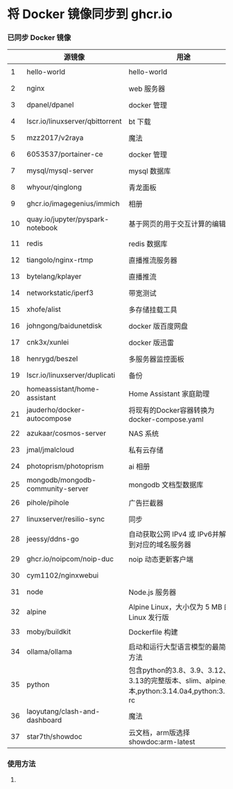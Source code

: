 # 将 Docker 镜像同步到 ghcr.io

### 已同步 Docker 镜像

|   | 源镜像 | 用途 | pull 命令 | docker-compose |
| ---- | -------- | ---- | --------- | -------------- |
| 1    | hello-world                      | hello-world                                       | `docker pull ghcr.nju.edu.cn/sqing33/hello-world`            | [example.yaml](https://github.com/sqing33/docker-image-sync/blob/main/docker-compose/example.yaml) |
| 2    | nginx                            | web 服务器                                        | `docker pull ghcr.nju.edu.cn/sqing33/nginx`                  | [nginx.yaml](https://github.com/sqing33/docker-image-sync/blob/main/docker-compose/nginx.yaml) |
| 3    | dpanel/dpanel                    | docker 管理                                       | `docker pull ghcr.nju.edu.cn/sqing33/dpanel`                 | [dpanel.yaml](https://github.com/sqing33/docker-image-sync/blob/main/docker-compose/dpanel.yaml) |
| 4    | lscr.io/linuxserver/qbittorrent  | bt 下载                                           | `docker pull ghcr.nju.edu.cn/sqing33/qbittorrent`            | [qbittorrent.yaml](https://github.com/sqing33/docker-image-sync/blob/main/docker-compose/qbittorrent.yaml) |
| 5    | mzz2017/v2raya                   | 魔法                                              | `docker pull ghcr.nju.edu.cn/sqing33/v2raya`                 | [v2raya.yaml](https://github.com/sqing33/docker-image-sync/blob/main/docker-compose/v2raya.yaml) |
| 6    | 6053537/portainer-ce             | docker 管理                                       | `docker pull ghcr.nju.edu.cn/sqing33/portainer`              | [portainer.yaml](https://github.com/sqing33/docker-image-sync/blob/main/docker-compose/portainer.yaml) |
| 7    | mysql/mysql-server               | mysql 数据库                                      | `docker pull ghcr.nju.edu.cn/sqing33/mysql`                  | [mysql.yaml](https://github.com/sqing33/docker-image-sync/blob/main/docker-compose/mysql.yaml) |
| 8    | whyour/qinglong                  | 青龙面板                                          | `docker pull ghcr.nju.edu.cn/sqing33/qinglong`               | [qinglong.yaml](https://github.com/sqing33/docker-image-sync/blob/main/docker-compose/qinglong.yaml) |
| 9    | ghcr.io/imagegenius/immich       | 相册                                              | `docker pull ghcr.nju.edu.cn/sqing33/immich`                 | [immich.yaml](https://github.com/sqing33/docker-image-sync/blob/main/docker-compose/immich.yaml) |
| 10   | quay.io/jupyter/pyspark-notebook | 基于网页的用于交互计算的编辑器                    | `docker pull ghcr.nju.edu.cn/sqing33/jupyter-notebook`       | [jupyter-notebook.yaml](https://github.com/sqing33/docker-image-sync/blob/main/docker-compose/jupyter-notebook.yaml) |
| 11   | redis                            | redis 数据库                                      | `docker pull ghcr.nju.edu.cn/sqing33/redis`                  | [redis.yaml](https://github.com/sqing33/docker-image-sync/blob/main/docker-compose/redis.yaml) |
| 12   | tiangolo/nginx-rtmp              | 直播推流服务器                                    | `docker pull ghcr.nju.edu.cn/sqing33/nginx-rtmp`             | [nginx-rtmp.yaml](https://github.com/sqing33/docker-image-sync/blob/main/docker-compose/nginx-rtmp.yaml) |
| 13   | bytelang/kplayer                 | 直播推流                                          | `docker pull ghcr.nju.edu.cn/sqing33/kplayer`                | [kplayer.yaml](https://github.com/sqing33/docker-image-sync/blob/main/docker-compose/kplayer.yaml) |
| 14   | networkstatic/iperf3             | 带宽测试                                          | `docker pull ghcr.nju.edu.cn/sqing33/iperf3`                 | [iperf3.yaml](https://github.com/sqing33/docker-image-sync/blob/main/docker-compose/iperf3.yaml) |
| 15   | xhofe/alist                      | 多存储挂载工具                                    | `docker pull ghcr.nju.edu.cn/sqing33/alist`                  | [alist.yaml](https://github.com/sqing33/docker-image-sync/blob/main/docker-compose/alist.yaml) |
| 16   | johngong/baidunetdisk            | docker 版百度网盘                                 | `docker pull ghcr.nju.edu.cn/sqing33/baidunetdisk`           | [baidunetdisk.yaml](https://github.com/sqing33/docker-image-sync/blob/main/docker-compose/baidunetdisk.yaml) |
| 17   | cnk3x/xunlei                     | docker 版迅雷                                     | `docker pull ghcr.nju.edu.cn/sqing33/xunlei`                 | [xunlei.yaml](https://github.com/sqing33/docker-image-sync/blob/main/docker-compose/xunlei.yaml) |
| 18   | henrygd/beszel                   | 多服务器监控面板                                  | `docker pull ghcr.nju.edu.cn/sqing33/beszel`                 | [beszel.yaml](https://github.com/sqing33/docker-image-sync/blob/main/docker-compose/beszel.yaml) |
| 19   | lscr.io/linuxserver/duplicati    | 备份                                              | `docker pull ghcr.nju.edu.cn/sqing33/duplicati`              | [duplicati.yaml](https://github.com/sqing33/docker-image-sync/blob/main/docker-compose/duplicati.yaml) |
| 20   | homeassistant/home-assistant     | Home Assistant 家庭助理                           | `docker pull ghcr.nju.edu.cn/sqing33/homeassistant`          | [homeassistant.yaml](https://github.com/sqing33/docker-image-sync/blob/main/docker-compose/homeassistant.yaml) |
| 21   | jauderho/docker-autocompose      | 将现有的Docker容器转换为docker-compose.yaml       | `docker pull ghcr.nju.edu.cn/sqing33/autocompose`            | [autocompose.yaml](https://github.com/sqing33/docker-image-sync/blob/main/docker-compose/autocompose.yaml) |
| 22   | azukaar/cosmos-server            | NAS 系统                                          | `docker pull ghcr.nju.edu.cn/sqing33/cosmos`                 | [cosmos.yaml](https://github.com/sqing33/docker-image-sync/blob/main/docker-compose/cosmos.yaml) |
| 23   | jmal/jmalcloud                   | 私有云存储                                        | `docker pull ghcr.nju.edu.cn/sqing33/jmalcloud`              | [jmalcloud.yaml](https://github.com/sqing33/docker-image-sync/blob/main/docker-compose/jmalcloud.yaml) |
| 24   | photoprism/photoprism            | ai 相册                                           | `docker pull ghcr.nju.edu.cn/sqing33/photoprism`             | [photoprism.yaml](https://github.com/sqing33/docker-image-sync/blob/main/docker-compose/photoprism.yaml) |
| 25   | mongodb/mongodb-community-server | mongodb 文档型数据库                              | `docker pull ghcr.nju.edu.cn/sqing33/mongodb`                | [mongodb.yaml](https://github.com/sqing33/docker-image-sync/blob/main/docker-compose/mongodb.yaml) |
| 26   | pihole/pihole                    | 广告拦截器                                        | `docker pull ghcr.nju.edu.cn/sqing33/pihole`                 | [pihole.yaml](https://github.com/sqing33/docker-image-sync/blob/main/docker-compose/pihole.yaml) |
| 27   | linuxserver/resilio-sync         | 同步                                              | `docker pull ghcr.nju.edu.cn/sqing33/resilio-sync`           | [resilio-sync.yaml](https://github.com/sqing33/docker-image-sync/blob/main/docker-compose/resilio-sync.yaml) |
| 28   | jeessy/ddns-go                   | 自动获取公网 IPv4 或 IPv6并解析到对应的域名服务器 | `docker pull ghcr.nju.edu.cn/sqing33/ddns-go`                | [ddns-go.yaml](https://github.com/sqing33/docker-image-sync/blob/main/docker-compose/ddns-go.yaml) |
| 29   | ghcr.io/noipcom/noip-duc         | noip 动态更新客户端                               | `docker pull ghcr.nju.edu.cn/sqing33/noip-duc`               | [noip-duc.yaml](https://github.com/sqing33/docker-image-sync/blob/main/docker-compose/noip-duc.yaml) |
| 30   | cym1102/nginxwebui               |                                                   | `docker pull ghcr.nju.edu.cn/sqing33/nginxwebui`             | [nginxwebui.yaml](https://github.com/sqing33/docker-image-sync/blob/main/docker-compose/nginxwebui.yaml) |
| 31   | node                             | Node.js 服务器                                    | `docker pull ghcr.nju.edu.cn/sqing33/node`                   | [node.yaml](https://github.com/sqing33/docker-image-sync/blob/main/docker-compose/node.yaml) |
| 32 | alpine | Alpine Linux，大小仅为 5 MB 的 Linux 发行版 | `docker pull ghcr.nju.edu.cn/sqing33/alpine` | [alpine.yaml](https://github.com/sqing33/docker-image-sync/blob/main/docker-compose/alpine.yaml) |
| 33 | moby/buildkit | Dockerfile 构建 | `docker pull ghcr.nju.edu.cn/sqing33/buildkit` | [buildkit.yaml](https://github.com/sqing33/docker-image-sync/blob/main/docker-compose/buildkit.yaml) |
| 34 | ollama/ollama | 启动和运行大型语言模型的最简单方法 | `docker pull ghcr.nju.edu.cn/sqing33/ollama` | [ollama.yaml](https://github.com/sqing33/docker-image-sync/blob/main/docker-compose/ollama.yaml) |
| 35 | python | 包含python的3.8、3.9、3.12、3.13的完整版本、slim、alpine版本,python:3.14.0a4,python:3.14-rc | `docker pull ghcr.nju.edu.cn/sqing33/python` | [python.yaml](https://github.com/sqing33/docker-image-sync/blob/main/docker-compose/python.yaml) |
| 36 | laoyutang/clash-and-dashboard | 魔法 | `docker pull ghcr.nju.edu.cn/sqing33/clash` | [clash.yaml](https://github.com/sqing33/docker-image-sync/blob/main/docker-compose/clash.yaml) |
| 37 | star7th/showdoc | 云文档，arm版选择showdoc:arm-latest | `docker pull ghcr.nju.edu.cn/sqing33/showdoc` | [showdoc.yaml](https://github.com/sqing33/docker-image-sync/blob/main/docker-compose/showdoc.yaml) |
### 使用方法

1. 


